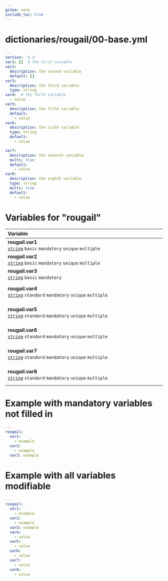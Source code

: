 ```yaml
---
gitea: none
include_toc: true
---
```

# dictionaries/rougail/00-base.yml

```yaml
---
version: '1.1'
var1: []  # the first variable
var2:
  description: the second variable
  default: []
var3:
  description: the third variable
  type: string
var4:  # the forth variable
  - value
var5:
  description: the fifth variable
  default:
    - value
var6:
  description: the sixth variable
  type: string
  default:
    - value

var7:
  description: the seventh variable
  multi: true
  default:
    - value
var8:
  description: the eighth variable
  type: string
  multi: true
  default:
    - value
```
# Variables for "rougail"

| Variable&nbsp;&nbsp;&nbsp;&nbsp;&nbsp;&nbsp;&nbsp;&nbsp;&nbsp;&nbsp;&nbsp;&nbsp;&nbsp;&nbsp;&nbsp;&nbsp;&nbsp;&nbsp;&nbsp;&nbsp;&nbsp;&nbsp;&nbsp;&nbsp;&nbsp;&nbsp;&nbsp;&nbsp;&nbsp;&nbsp;&nbsp;&nbsp;&nbsp;&nbsp;&nbsp;&nbsp;&nbsp;&nbsp;&nbsp;&nbsp;&nbsp;&nbsp;&nbsp;&nbsp;&nbsp;&nbsp;&nbsp;&nbsp;&nbsp;&nbsp;&nbsp;&nbsp;&nbsp;&nbsp;&nbsp;&nbsp;&nbsp;&nbsp;&nbsp;&nbsp;&nbsp;&nbsp;&nbsp;&nbsp;&nbsp;&nbsp;&nbsp;&nbsp;&nbsp;&nbsp;&nbsp;&nbsp;&nbsp;&nbsp;&nbsp;&nbsp;&nbsp;&nbsp;&nbsp;&nbsp;&nbsp;&nbsp;&nbsp;&nbsp;&nbsp;&nbsp;&nbsp;&nbsp;&nbsp;&nbsp;&nbsp;&nbsp;&nbsp;&nbsp;&nbsp;&nbsp;&nbsp;&nbsp;&nbsp;&nbsp;&nbsp;&nbsp;&nbsp;&nbsp;&nbsp;&nbsp;&nbsp;&nbsp;&nbsp;&nbsp;&nbsp;&nbsp;&nbsp;&nbsp;&nbsp;&nbsp;&nbsp;&nbsp;   | Description&nbsp;&nbsp;&nbsp;&nbsp;&nbsp;&nbsp;&nbsp;&nbsp;&nbsp;&nbsp;&nbsp;&nbsp;&nbsp;&nbsp;&nbsp;&nbsp;&nbsp;&nbsp;&nbsp;&nbsp;&nbsp;&nbsp;&nbsp;&nbsp;&nbsp;&nbsp;&nbsp;&nbsp;&nbsp;&nbsp;&nbsp;&nbsp;&nbsp;&nbsp;&nbsp;&nbsp;&nbsp;&nbsp;&nbsp;&nbsp;&nbsp;&nbsp;&nbsp;&nbsp;&nbsp;&nbsp;&nbsp;&nbsp;&nbsp;&nbsp;&nbsp;&nbsp;&nbsp;&nbsp;&nbsp;&nbsp;&nbsp;&nbsp;&nbsp;&nbsp;&nbsp;&nbsp;&nbsp;&nbsp;&nbsp;&nbsp;&nbsp;&nbsp;&nbsp;&nbsp;&nbsp;&nbsp;&nbsp;&nbsp;&nbsp;&nbsp;&nbsp;&nbsp;&nbsp;&nbsp;&nbsp;&nbsp;&nbsp;&nbsp;&nbsp;&nbsp;&nbsp;&nbsp;&nbsp;&nbsp;&nbsp;&nbsp;&nbsp;&nbsp;&nbsp;&nbsp;&nbsp;&nbsp;&nbsp;&nbsp;&nbsp;&nbsp;&nbsp;&nbsp;&nbsp;&nbsp;&nbsp;&nbsp;&nbsp;&nbsp;&nbsp;&nbsp;&nbsp;&nbsp;&nbsp;   |
|------------------------------------------------------------------------------------------------------------------------------------------------------------------------------------------------------------------------------------------------------------------------------------------------------------------------------------------------------------------------------------------------------------------------------------------------------------------------------------------------------------------------------------------------------------------------------------------------------------------------------------------------------------------------------------------------------------------------------------------------|---------------------------------------------------------------------------------------------------------------------------------------------------------------------------------------------------------------------------------------------------------------------------------------------------------------------------------------------------------------------------------------------------------------------------------------------------------------------------------------------------------------------------------------------------------------------------------------------------------------------------------------------------------------------------------------------------------------------------------|
| **rougail.var1**<br/>[`string`](https://rougail.readthedocs.io/en/latest/variable.html#variables-types) `basic` `mandatory` `unique` `multiple`                                                                                                                                                                                                                                                                                                                                                                                                                                                                                                                                                                                                | The first variable.                                                                                                                                                                                                                                                                                                                                                                                                                                                                                                                                                                                                                                                                                                             |
| **rougail.var2**<br/>[`string`](https://rougail.readthedocs.io/en/latest/variable.html#variables-types) `basic` `mandatory` `unique` `multiple`                                                                                                                                                                                                                                                                                                                                                                                                                                                                                                                                                                                                | The second variable.                                                                                                                                                                                                                                                                                                                                                                                                                                                                                                                                                                                                                                                                                                            |
| **rougail.var3**<br/>[`string`](https://rougail.readthedocs.io/en/latest/variable.html#variables-types) `basic` `mandatory`                                                                                                                                                                                                                                                                                                                                                                                                                                                                                                                                                                                                                    | The third variable.                                                                                                                                                                                                                                                                                                                                                                                                                                                                                                                                                                                                                                                                                                             |
| **rougail.var4**<br/>[`string`](https://rougail.readthedocs.io/en/latest/variable.html#variables-types) `standard` `mandatory` `unique` `multiple`                                                                                                                                                                                                                                                                                                                                                                                                                                                                                                                                                                                             | The forth variable.<br/>**Default**: <br/>- value                                                                                                                                                                                                                                                                                                                                                                                                                                                                                                                                                                                                                                                                               |
| **rougail.var5**<br/>[`string`](https://rougail.readthedocs.io/en/latest/variable.html#variables-types) `standard` `mandatory` `unique` `multiple`                                                                                                                                                                                                                                                                                                                                                                                                                                                                                                                                                                                             | The fifth variable.<br/>**Default**: <br/>- value                                                                                                                                                                                                                                                                                                                                                                                                                                                                                                                                                                                                                                                                               |
| **rougail.var6**<br/>[`string`](https://rougail.readthedocs.io/en/latest/variable.html#variables-types) `standard` `mandatory` `unique` `multiple`                                                                                                                                                                                                                                                                                                                                                                                                                                                                                                                                                                                             | The sixth variable.<br/>**Default**: <br/>- value                                                                                                                                                                                                                                                                                                                                                                                                                                                                                                                                                                                                                                                                               |
| **rougail.var7**<br/>[`string`](https://rougail.readthedocs.io/en/latest/variable.html#variables-types) `standard` `mandatory` `unique` `multiple`                                                                                                                                                                                                                                                                                                                                                                                                                                                                                                                                                                                             | The seventh variable.<br/>**Default**: <br/>- value                                                                                                                                                                                                                                                                                                                                                                                                                                                                                                                                                                                                                                                                             |
| **rougail.var8**<br/>[`string`](https://rougail.readthedocs.io/en/latest/variable.html#variables-types) `standard` `mandatory` `unique` `multiple`                                                                                                                                                                                                                                                                                                                                                                                                                                                                                                                                                                                             | The eighth variable.<br/>**Default**: <br/>- value                                                                                                                                                                                                                                                                                                                                                                                                                                                                                                                                                                                                                                                                              |


# Example with mandatory variables not filled in

```yaml
---
rougail:
  var1:
    - example
  var2:
    - example
  var3: example
```
# Example with all variables modifiable

```yaml
---
rougail:
  var1:
    - example
  var2:
    - example
  var3: example
  var4:
    - value
  var5:
    - value
  var6:
    - value
  var7:
    - value
  var8:
    - value
```
